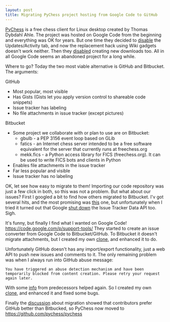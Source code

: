 ```yaml
---
layout: post
title: Migrating PyChess project hosting from Google Code to GitHub
---
```


[PyChess](http://www.pychess.org) is a free chess client for Linux desktop created by Thomas Dybdahl Ahle.
The project was hosted on Google Code from the beginning and everything was OK for years. But one time they decided to [disable](https://code.google.com/p/support/issues/detail?id=24324) the Updates/Activity tab, and now the replacement hack using Wiki gadgets doesn't work neither. Then they [disabled](http://google-opensource.blogspot.hu/2013/05/a-change-to-google-code-download-service.html) creating new downloads too. All in all Google Code seems an abandoned project for a long while. 

Where to go? Today the two most viable alternative is GitHub and Bitbucket. The arguments:

GitHub

  - Most popular, most visible
  - Has Gists (Gists let you apply version control to shareable code snippets)
  - Issue tracker has labeling
  - No file attachments in issue tracker (except pictures)

Bitbucket

  - Some project we collaborate with or plan to use are on Bitbucket:
      * gbulb - a PEP 3156 event loop based on GLib
      * fatics - an Internet chess server intended to be a free software equivalent for the server that currently runs at freechess.org
      * mekk.fics - a Python access library for FICS (freechess.org). It can be used to write FICS bots and clients in Python
  - Enables file attachments in the issue tracker
  - Far less popular and visible
  - Issue tracker has no labeling

OK, let see how easy to migrate to them!
Importing our code repository was just a few click in both, so this was not a problem. But what about our issues? First I googled a bit to find how others migrated to Bitbucket. I'v got several hits, and the most promising was [this](https://bitbucket.org/equalsraf/leave-googlecode/) one, but unfortunately when I tried it turned out that Google [shut down](https://code.google.com/p/support/wiki/IssueTrackerAPI) the Issue Tracker Data API too. Sigh.

It's funny, but finally I find what I wanted on Google Code! https://code.google.com/p/support-tools/ They started to create an issue converter from Google Code to Bitbucket/GitHub. To Bitbucket it doesn't migrate attachments, but I created my own [clone](https://code.google.com/r/gbtami-googlecode2bitbucket/), and enhanced it to do.

Unfortunately GitHub doesn't has any import/export functionality, just a web API to push new issues and comments to it. The only remaining problem was when I always run into GitHub abuse message:

    You have triggered an abuse detection mechanism and have been temporarily blocked from content creation. Please retry your request again later.

With some [info](https://github.com/octokit/octokit.net/issues/638) from predecessors helped again. So I created my own [clone](https://code.google.com/r/gbtami-googlecode2github/), and enhanced it and fixed some bugs.

Finally the [discussion](https://code.google.com/p/pychess/issues/detail?id=937) about migration showed that contributors prefer GitHub better than Bitbucked, so PyChess now moved to https://github.com/pychess/pychess
